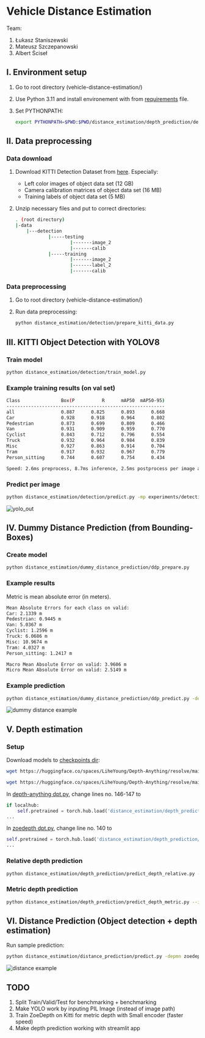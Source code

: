# Vehicle Distance Estimation

Team:

1. Łukasz Staniszewski
2. Mateusz Szczepanowski
3. Albert Ściseł

## I. Environment setup

1. Go to root directory (vehicle-distance-estimation/)
2. Use Python 3.11 and install environement with from [requirements](requirements.txt) file.
3. Set PYTHONPATH:

    ```bash
    export PYTHONPATH=$PWD:$PWD/distance_estimation/depth_prediction/depth_anything:$PWD/distance_estimation/depth_prediction/depth_anything/metric_depth
    ```

## II. Data preprocessing

### Data download

1) Download KITTI Detection Dataset from [here](https://www.cvlibs.net/datasets/kitti/eval_object.php?obj_benchmark=2d). Especially:
    + Left color images of object data set (12 GB)
    + Camera calibration matrices of object data set (16 MB)
    + Training labels of object data set (5 MB)
2) Unzip necessary files and put to correct directories:

    ```sh
    . (root directory)
    |-data
        |---detection
                |-----testing
                        |-------image_2
                        |-------calib
                |-----training
                        |-------image_2
                        |-------label_2
                        |-------calib
    ```

### Data preprocessing

1) Go to root directory (vehicle-distance-estimation/)

2) Run data preprocessing:

    ```sh
    python distance_estimation/detection/prepare_kitti_data.py
    ```

## III. KITTI Object Detection with YOLOV8

### Train model

```bash
python distance_estimation/detection/train_model.py
```

### Example training results (on val set)

```sh
Class               Box(P          R      mAP50  mAP50-95) 
----------------------------------------------------------
all                 0.887      0.825      0.893      0.668
Car                 0.928      0.918      0.964      0.802
Pedestrian          0.873      0.699      0.809      0.466
Van                 0.931      0.909      0.959      0.770
Cyclist             0.843      0.712      0.796      0.554
Truck               0.932      0.964      0.984      0.839
Misc                0.927      0.863      0.914      0.704
Tram                0.917      0.932      0.967      0.779
Person_sitting      0.744      0.607      0.754      0.434

Speed: 2.6ms preprocess, 8.7ms inference, 2.5ms postprocess per image at shape (1, 3, 640, 640)
```

### Predict per image

```bash
python distance_estimation/detection/predict.py -mp experiments/detection/yolov8-kitti-detection/train/weights/best.pt  -ip data/detection/testing/image_2/000033.png  -op detect_000033.png
```

![yolo_out](https://github.com/lukasz-staniszewski/focus-convolutional-neural-network/assets/59453698/53627712-99a2-454c-aab1-b54108b9d7b8)

## IV. Dummy Distance Prediction (from Bounding-Boxes)

### Create model

```bash
python distance_estimation/dummy_distance_prediction/ddp_prepare.py
```

### Example results

Metric is mean absolute error (in meters).

```bash
Mean Absolute Errors for each class on valid:
Car: 2.1339 m
Pedestrian: 0.9445 m
Van: 5.0367 m
Cyclist: 1.2596 m
Truck: 6.0686 m
Misc: 10.9674 m
Tram: 4.0327 m
Person_sitting: 1.2417 m

Macro Mean Absolute Error on valid: 3.9606 m
Micro Mean Absolute Error on valid: 2.5149 m
```

### Example prediction

```bash
python distance_estimation/dummy_distance_prediction/ddp_predict.py -detmp experiments/detection/yolov8-kitti-detection/train/weights/best.pt -ddpmp distance_estimation/dummy_distance_prediction/model.json  -ip data/detection/testing/image_2/000033.png  -op detect_dist_000033.png
```

![dummy distance example](https://github.com/lukasz-staniszewski/quantized-depth-estimation/assets/59453698/cf092a6b-ad4e-40d6-a570-4ab955aa8c78)

## V. Depth estimation

### Setup

Download models to [checkpoints dir](checkpoints/):

```bash
wget https://huggingface.co/spaces/LiheYoung/Depth-Anything/resolve/main/checkpoints/depth_anything_vitl14.pth

wget https://huggingface.co/spaces/LiheYoung/Depth-Anything/resolve/main/checkpoints_metric_depth/depth_anything_metric_depth_outdoor.pt
```

In [depth-anything dpt.py](distance_estimation/depth_prediction/depth_anything/depth_anything/dpt.py), change lines no. 146-147 to

```python
if localhub: 
    self.pretrained = torch.hub.load('distance_estimation/depth_prediction/depth_anything/torchhub/facebookresearch_dinov2_main', 'dinov2_{:}14'.format(encoder), source='local', pretrained=False)
...
```

In [zoedepth dpt.py](distance_estimation/depth_prediction/depth_anything/metric_depth/zoedepth/models/base_models/dpt_dinov2/dpt.py), change line no. 140 to

```python
self.pretrained = torch.hub.load('distance_estimation/depth_prediction/depth_anything/torchhub/facebookresearch_dinov2_main', 'dinov2_{:}14'.format(encoder), source='local', pretrained=False)
...
```

### Relative depth prediction

```bash
python distance_estimation/depth_prediction/predict_depth_relative.py --img-path data/detection/training/image_2/000003.png  --outdir ./
```

### Metric depth prediction

```bash
python distance_estimation/depth_prediction/predict_depth_metric.py --img-in data/detection/training/image_2/000003.png -p local::./checkpoints/depth_anything_metric_depth_outdoor.pt
```

## VI. Distance Prediction (Object detection + depth estimation)

Run sample prediction:

```bash
python distance_estimation/distance_prediction/predict.py -depmn zoedepth -depmp local::./checkpoints/depth_anything_metric_depth_outdoor.pt -detmp experiments/detection/yolov8-kitti-detection/train/weights/best.pt -s center_min -ip data/detection/training/image_2/000003.png -op dist.png
```

![distance example](https://github.com/lukasz-staniszewski/quantized-depth-estimation/assets/59453698/7e380959-6663-48d8-9df6-e33a3c297cd9)

## TODO

1) Split Train/Valid/Test for benchmarking + benchmarking
2) Make YOLO work by inputing PIL Image (instead of image path)
3) Train ZoeDepth on Kitti for metric depth with Small encoder (faster speed)
4) Make depth prediction working with streamlit app
